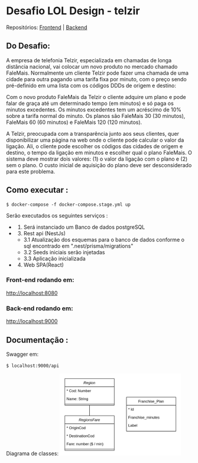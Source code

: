 
# Desafio LOL Design - telzir

Repositórios: [Frontend](https://github.com/fonsecaBarreto/loldesign-telzir-web-challenge) | [Backend](https://github.com/fonsecaBarreto/loldesign-telzir-api-challenge)


## Do Desafio:
A empresa de telefonia Telzir, especializada em chamadas de longa distância nacional, vai colocar
um novo produto no mercado chamado FaleMais.
Normalmente um cliente Telzir pode fazer uma chamada de uma cidade para outra pagando uma
tarifa fixa por minuto, com o preço sendo pré-definido em uma lista com os códigos DDDs de
origem e destino:

  Com o novo produto FaleMais da Telzir o cliente adquire um plano e pode falar de graça até
um determinado tempo (em minutos) e só paga os minutos excedentes. Os minutos excedentes
tem um acréscimo de 10% sobre a tarifa normal do minuto. Os planos são FaleMais 30 (30
minutos), FaleMais 60 (60 minutos) e FaleMais 120 (120 minutos).

  A Telzir, preocupada com a transparência junto aos seus clientes, quer disponibilizar uma
página na web onde o cliente pode calcular o valor da ligação. Ali, o cliente pode escolher os
códigos das cidades de origem e destino, o tempo da ligação em minutos e escolher qual o
plano FaleMais. O sistema deve mostrar dois valores: (1) o valor da ligação com o plano e (2)
sem o plano. O custo inicial de aquisição do plano deve ser desconsiderado para este problema.

## Como executar :

<pre><code>$ docker-compose -f docker-compose.stage.yml up
</code></pre>

Serão executados os seguintes serviços :
- 1. Será instanciado um Banco de dados postgreSQL
- 3. Rest api (NestJs)
  - 3.1 Atualização dos esquemas para o banco de dados conforme o sql encontrado em ".nest/prisma/migrations"
  - 3.2 Seeds iniciais serão injetadas
  - 3.3 Aplicação inicializada
- 4. Web SPA(React) 

### Front-end rodando em:
  <http://localhost:8080>
### Back-end rodando em:
  <http://localhost:9000>

## Documentação :

Swagger em: 
<pre><code>$ localhost:9000/api
</code></pre>

Diagrama de classes:
<img src="https://github.com/fonsecaBarreto/loldesign-telzir-api-challenge/blob/main/requirements/diagrama-classes.jpg" width="65%">
